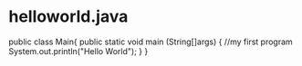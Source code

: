 # helloworld.java

public class Main{
  public static void main (String[]args) {
        //my first program
   System.out.println("Hello World");
   } 
     }
   

